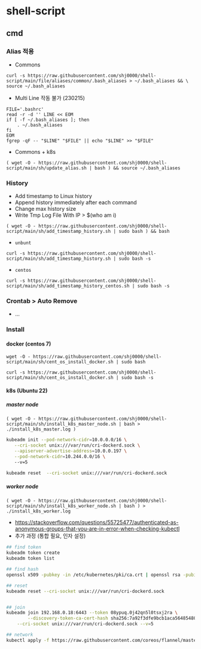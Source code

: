# shell-script

## cmd

### Alias 적용

* Commons
```
curl -s https://raw.githubusercontent.com/shj0000/shell-script/main/file/aliases/common/.bash_aliases > ~/.bash_aliases && \
source ~/.bash_aliases
```
* Multi Line 작동 불가 (230215)
```
FILE='.bashrc'
read -r -d '' LINE << EOM
if [ -f ~/.bash_aliases ]; then 
	. ~/.bash_aliases 
fi 
EOM
fgrep -qF -- "$LINE" "$FILE" || echo "$LINE" >> "$FILE"
```


* Commons + k8s
```
( wget -O - https://raw.githubusercontent.com/shj0000/shell-script/main/sh/update_alias.sh | bash ) && source ~/.bash_aliases
```

### History
* Add timestamp to Linux history
* Append history immediately after each command
* Change max history size
* Write Tmp Log File With IP > $(who am i)
```
( wget -O - https://raw.githubusercontent.com/shj0000/shell-script/main/sh/add_timestamp_history.sh | sudo bash ) && bash
```
* `unbunt`
```
curl -s https://raw.githubusercontent.com/shj0000/shell-script/main/sh/add_timestamp_history.sh | sudo bash -s
```
* `centos`
```
curl -s https://raw.githubusercontent.com/shj0000/shell-script/main/sh/add_timestamp_history_centos.sh | sudo bash -s
```


### Crontab > Auto Remove
* ...

### Install

#### docker (centos 7)
```
wget -O - https://raw.githubusercontent.com/shj0000/shell-script/main/sh/cent_os_install_docker.sh | sudo bash
```

```
curl -s https://raw.githubusercontent.com/shj0000/shell-script/main/sh/cent_os_install_docker.sh | sudo bash -s
```

#### k8s (Ubuntu 22)

##### master node
```
( wget -O - https://raw.githubusercontent.com/shj0000/shell-script/main/sh/install_k8s_master_node.sh | bash > ./install_k8s_master.log ) 
```
```bash
kubeadm init --pod-network-cidr=10.0.0.0/16 \
   --cri-socket unix:///var/run/cri-dockerd.sock \
   --apiserver-advertise-address=10.0.0.197 \
   --pod-network-cidr=10.244.0.0/16 \ 
   --v=5

kubeadm reset  --cri-socket unix:///var/run/cri-dockerd.sock


```


##### worker node
```
( wget -O - https://raw.githubusercontent.com/shj0000/shell-script/main/sh/install_k8s_worker_node.sh | bash ) > ./install_k8s_worker.log
```

* https://stackoverflow.com/questions/55725477/authenticated-as-anonymous-groups-that-you-are-in-error-when-checking-kubectl
* 추가 과정 (통합 필요, 인자 설정)
```bash
## find token
kubeadm token create
kubeadm token list

## find hash
openssl x509 -pubkey -in /etc/kubernetes/pki/ca.crt | openssl rsa -pubin -outform der 2>/dev/null | openssl dgst -sha256 -hex | sed 's/^.* //'

## reset 
kubeadm reset --cri-socket unix:///var/run/cri-dockerd.sock


## join
kubeadm join 192.168.0.18:6443 --token 08ypuq.0j42qn5l0tsxj2ra \
        --discovery-token-ca-cert-hash sha256:7a92f3dfe9bcb1aca564854801349e9b8b70a216fb5499e25ce2d7b071725cad \
	--cri-socket unix:///var/run/cri-dockerd.sock --v=5

## network
kubectl apply -f https://raw.githubusercontent.com/coreos/flannel/master/Documentation/kube-flannel.yml
```

